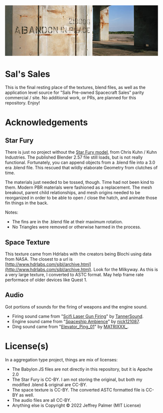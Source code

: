 ![](./images/abandon.jpg)
# Sal's Sales
This is the final resting place of the textures, blend files, as well as the application level source for "Sals Pre-owned Spacecraft Sales" parity commercial / site.  No additional work, or PRs, are planned for this repository.  Enjoy!

# Acknowledgements

## Star Fury
There is just no project without the [Star Fury model](https://www.blendswap.com/blends/view/73521), from Chris Kuhn / Kuhn Industries.  The published Blender 2.57 file still loads, but is not really functional. Fortunately, you can append objects from a .blend file into a 3.0 era .blend file.  This rescued that wildly elaborate Geometry from clutches of time.

The materials just needed to be tossed, though.  Time had not been kind to them.  Modern PBR materials were fashioned as a replacement.  The mesh breakout, parent child relationships, and mesh origins needed to be reorganized in order to be able to open / close the hatch, and animate those fin things in the back.

Notes:  
-	The fins are in the .blend file at their maximum rotation.
-	No Triangles were removed or otherwise harmed in the process.

## Space Texture
This texture came from Hdrlabs with the creators being Blochi using data from NASA.  The closest to a url is [http://www.hdrlabs.com/sibl/archive.html](http://www.hdrlabs.com/sibl/archive.html).  Look for the Milkyway.  As this is a very large texture, I converted to ASTC format.  May help frame rate performace of older devices like Quest 1.

## Audio
Got portions of sounds for the firing of weapons and the engine sound.

- Firing sound came from "[Scifi Laser Gun Firing](https://freesound.org/s/495054/)" by [TannerSound](https://freesound.org/people/TannerSound/).
- Engine sound came from "[Spaceship Ambience](https://freesound.org/s/234316/)" by [nick121087](https://freesound.org/people/nick121087/).
- Ding sound came from "[Elevator_Ping_01](https://freesound.org/s/459349/)" by [MATRIXXX_](https://freesound.org/people/MATRIXXX_/).

# License(s)
In a aggregation type project, things are mix of licenses:
- The Babylon JS files are not directly in this repository, but it is Apache 2.0
- The Star Fury is CC-BY.  I am not storing the original, but both my modified .blend & original are CC-BY.
- The space texture is CC-BY.  The converted ASTC formatted file is CC-BY as well.
- The audio files are all CC-BY.
- Anything else is Copyright © 2022 Jeffrey Palmer (MIT License)